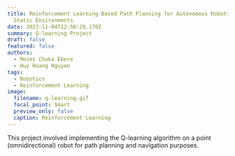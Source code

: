 ```yaml
---
title: Reinforcement Learning-Based Path Planning for Autonomous Robots in
  Static Environments
date: 2023-11-04T12:50:29.170Z
summary: Q﻿-learning Project
draft: false
featured: false
authors:
  - Moses Chuka Ebere
  - Huy Hoang Nguyen
tags:
  - Robotics
  - Reinforcement Learning
image:
  filename: q-learning.gif
  focal_point: Smart
  preview_only: false
  caption: Reinforcement Learning
---
```

This project involved implementing the Q-learning algorithm on a point (omnidirectional) robot for path planning and navigation purposes.